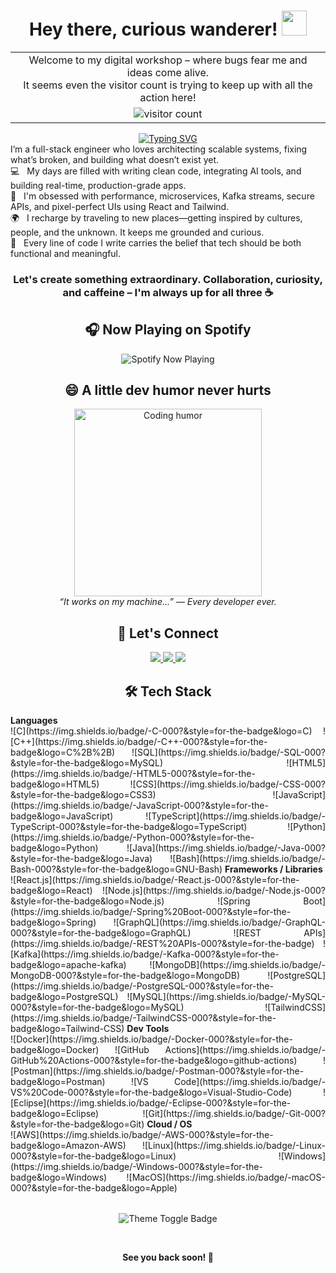 <h1 align="center">
  Hey there, curious wanderer!
  <img src="https://media.giphy.com/media/hvRJCLFzcasrR4ia7z/giphy.gif" width="40">
</h1>

<div align="center">
  <table style="width:100%">
    <tr>
      <td align="center">
        Welcome to my digital workshop – where bugs fear me and ideas come alive.<br>
        It seems even the visitor count is trying to keep up with all the action here!
      </td>
    </tr>
    <tr>
      <td align="center">
        <img src="https://profile-counter.glitch.me/ShashankRKumar/count.svg" alt="visitor count" />
      </td>
    </tr>
  </table>
</div>

<div align="center">
  <a href="https://git.io/typing-svg">
    <img src="https://readme-typing-svg.demolab.com?font=Fira+Code&pause=1000&random=true&width=435&lines=I'm+Shashank+Ramesh+Kumar;Full-Stack+Engineer+%7C+Problem+Solver+%7C+Tech+Explorer" alt="Typing SVG" />
  </a>
</div>

<p style="margin-bottom: 0px !important; margin-top: 0px !important;">
  I’m a full-stack engineer who loves architecting scalable systems, fixing what’s broken, and building what doesn’t exist yet.
  <br/>
</p>

<p style="margin-bottom: 0px !important; margin-top: 0px !important;">
  💻 &nbsp; My days are filled with writing clean code, integrating AI tools, and building real-time, production-grade apps.  
  <br/>
  🚀 &nbsp; I'm obsessed with performance, microservices, Kafka streams, secure APIs, and pixel-perfect UIs using React and Tailwind.  
  <br/>
  🌍 &nbsp; I recharge by traveling to new places—getting inspired by cultures, people, and the unknown. It keeps me grounded and curious.  
  <br/>
  🧠 &nbsp; Every line of code I write carries the belief that tech should be both functional and meaningful.  
  <br/>
</p>

<h3 align="center">
  <b>
    Let's create something extraordinary. Collaboration, curiosity, and caffeine – I'm always up for all three ☕
  </b>
</h3>

<!-- Spotify Now Playing -->
<div align="center">
  <h2>🎧 Now Playing on Spotify</h2>
  <img src="https://spotify-github-profile.vercel.app/api/view?uid=31vliilzkhbpn5icvhl7ssnxodde&cover_image=true&theme=default&bar_color=53b14f&bar_color_cover=false" alt="Spotify Now Playing" />
</div>

<!-- Meme or GIF Section -->
<div align="center">
  <h2>😄 A little dev humor never hurts</h2>
  <img src="https://media.giphy.com/media/LmNwrBhejkK9EFP504/giphy.gif" width="300" alt="Coding humor" />
  <br/>
  <em>“It works on my machine...” — Every developer ever.</em>
</div>

<!-- Contact Section -->
<div align="center">
  <h2>🔗 Let's Connect</h2>
  <p>
    <a href="mailto:rkshashank21@gmail.com">
      <img src="https://img.shields.io/badge/rkshashank21@gmail.com-red?style=for-the-badge&logo=Gmail&logoColor=white" />
    </a>
    <a href="https://www.linkedin.com/in/shashankrameshkumar/" target="_blank">
      <img src="https://img.shields.io/badge/LinkedIn--Shashank_Ramesh_Kumar-0a66c2?style=for-the-badge&logo=linkedin&logoColor=white" />
    </a>
    <a href="https://github.com/ShashankRKumar">
      <img src="https://img.shields.io/badge/ShashankRKumar-black?style=for-the-badge&logo=github&logoColor=white" />
    </a>
  </p>
</div>

<!-- Skills Section -->
<div align="center">
  <h2>🛠️ Tech Stack</h2>
</div>

<div align="justify">
<table>
  <tr>
    <b>Languages</b><br/>
    ![C](https://img.shields.io/badge/-C-000?&style=for-the-badge&logo=C)
    ![C++](https://img.shields.io/badge/-C++-000?&style=for-the-badge&logo=C%2B%2B)
    ![SQL](https://img.shields.io/badge/-SQL-000?&style=for-the-badge&logo=MySQL)
    ![HTML5](https://img.shields.io/badge/-HTML5-000?&style=for-the-badge&logo=HTML5)
    ![CSS](https://img.shields.io/badge/-CSS-000?&style=for-the-badge&logo=CSS3)
    ![JavaScript](https://img.shields.io/badge/-JavaScript-000?&style=for-the-badge&logo=JavaScript)
    ![TypeScript](https://img.shields.io/badge/-TypeScript-000?&style=for-the-badge&logo=TypeScript)
    ![Python](https://img.shields.io/badge/-Python-000?&style=for-the-badge&logo=Python)
    ![Java](https://img.shields.io/badge/-Java-000?&style=for-the-badge&logo=Java)
    ![Bash](https://img.shields.io/badge/-Bash-000?&style=for-the-badge&logo=GNU-Bash)
  </tr>

  <tr>
    <b>Frameworks / Libraries</b><br/>
    ![React.js](https://img.shields.io/badge/-React.js-000?&style=for-the-badge&logo=React)
    ![Node.js](https://img.shields.io/badge/-Node.js-000?&style=for-the-badge&logo=Node.js)
    ![Spring Boot](https://img.shields.io/badge/-Spring%20Boot-000?&style=for-the-badge&logo=Spring)
    ![GraphQL](https://img.shields.io/badge/-GraphQL-000?&style=for-the-badge&logo=GraphQL)
    ![REST APIs](https://img.shields.io/badge/-REST%20APIs-000?&style=for-the-badge)
    ![Kafka](https://img.shields.io/badge/-Kafka-000?&style=for-the-badge&logo=apache-kafka)
    ![MongoDB](https://img.shields.io/badge/-MongoDB-000?&style=for-the-badge&logo=MongoDB)
    ![PostgreSQL](https://img.shields.io/badge/-PostgreSQL-000?&style=for-the-badge&logo=PostgreSQL)
    ![MySQL](https://img.shields.io/badge/-MySQL-000?&style=for-the-badge&logo=MySQL)
    ![TailwindCSS](https://img.shields.io/badge/-TailwindCSS-000?&style=for-the-badge&logo=Tailwind-CSS)
  </tr>

  <tr>
    <b>Dev Tools</b><br/>
    ![Docker](https://img.shields.io/badge/-Docker-000?&style=for-the-badge&logo=Docker)
    ![GitHub Actions](https://img.shields.io/badge/-GitHub%20Actions-000?&style=for-the-badge&logo=github-actions)
    ![Postman](https://img.shields.io/badge/-Postman-000?&style=for-the-badge&logo=Postman)
    ![VS Code](https://img.shields.io/badge/-VS%20Code-000?&style=for-the-badge&logo=Visual-Studio-Code)
    ![Eclipse](https://img.shields.io/badge/-Eclipse-000?&style=for-the-badge&logo=Eclipse)
    ![Git](https://img.shields.io/badge/-Git-000?&style=for-the-badge&logo=Git)
  </tr>

  <tr>
    <b>Cloud / OS</b><br/>
    ![AWS](https://img.shields.io/badge/-AWS-000?&style=for-the-badge&logo=Amazon-AWS)
    ![Linux](https://img.shields.io/badge/-Linux-000?&style=for-the-badge&logo=Linux)
    ![Windows](https://img.shields.io/badge/-Windows-000?&style=for-the-badge&logo=Windows)
    ![MacOS](https://img.shields.io/badge/-macOS-000?&style=for-the-badge&logo=Apple)
  </tr>
</table>
</div>

<p align="center">
  <img src="https://img.shields.io/badge/Theme-Light--Dark-000?style=for-the-badge&logo=github&logoColor=white" alt="Theme Toggle Badge"/>
</p>

<br/>
<p align="center">
  <b>See you back soon! 🚀</b>
</p>
